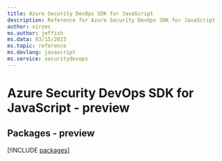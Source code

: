 ```yaml
---
title: Azure Security DevOps SDK for JavaScript
description: Reference for Azure Security DevOps SDK for JavaScript
author: xirzec
ms.author: jeffish
ms.data: 03/15/2023
ms.topic: reference
ms.devlang: javascript
ms.service: securitydevops
---
```

# Azure Security DevOps SDK for JavaScript - preview
## Packages - preview
[!INCLUDE [packages](security-devops-index.md)]